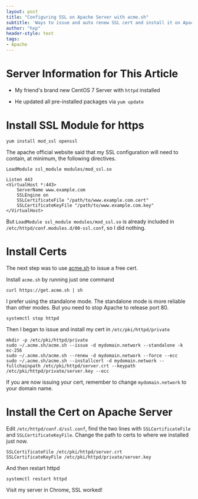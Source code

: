 ```yaml
---
layout: post
title: "Configuring SSL on Apache Server with acme.sh"
subtitle: 'Ways to issue and auto renew SSL cert and install it on Apache Server'
author: "hxp"
header-style: text
tags:
- Apache
---
```


# Server Information for This Article #

- My friend's brand new CentOS 7 Server with `httpd` installed

- He updated all pre-installed packages via `yum update`

# Install SSL Module for https #

```
yum install mod_ssl openssl
```

The apache official website said that my SSL configuration will need to contain, at minimum, the following directives.

```
LoadModule ssl_module modules/mod_ssl.so

Listen 443
<VirtualHost *:443>
    ServerName www.example.com
    SSLEngine on
    SSLCertificateFile "/path/to/www.example.com.cert"
    SSLCertificateKeyFile "/path/to/www.example.com.key"
</VirtualHost>
```

But `LoadModule ssl_module modules/mod_ssl.so` is already included in `/etc/httpd/conf.modules.d/00-ssl.conf`, so I did nothing.

# Install Certs #

The next step was to use [acme.sh](https://github.com/acmesh-official/acme.sh) to issue a free cert.

Install `acme.sh` by running just one command

```
curl https://get.acme.sh | sh
```

I prefer using the standalone mode. The standalone mode is more reliable than other modes. But you need to stop Apache to release port 80.

```
systemctl stop httpd
```

Then I began to issue and install my cert in `/etc/pki/httpd/private`

```
mkdir -p /etc/pki/httpd/private
sudo ~/.acme.sh/acme.sh --issue -d mydomain.network --standalone -k ec-256
sudo ~/.acme.sh/acme.sh --renew -d mydomain.network --force --ecc
sudo ~/.acme.sh/acme.sh --installcert -d mydomain.network --fullchainpath /etc/pki/httpd/server.crt --keypath /etc/pki/httpd/private/server.key --ecc
```

If you are now issuing your cert, remember to change `mydomain.network` to your domain name.


# Install the Cert on Apache Server #

Edit `/etc/httpd/conf.d/ssl.conf`, find the two lines with `SSLCertificateFile` and `SSLCertificateKeyFile`. Change the path to certs to where we installed just now.

```
SSLCertificateFile /etc/pki/httpd/server.crt
SSLCertificateKeyFile /etc/pki/httpd/private/server.key
```

And then restart httpd 

```
systemctl restart httpd
```

Visit my server in Chrome, SSL worked!
